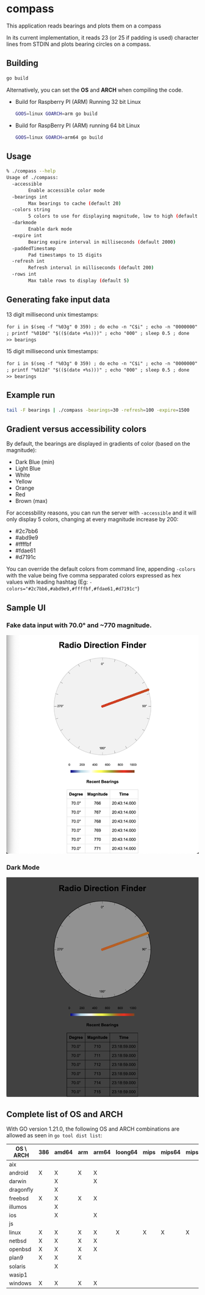 # compass

This application reads bearings and plots them on a compass

In its current implementation, it reads 23 (or 25 if padding is used) character lines from STDIN and plots bearing circles on a compass.

## Building

```bash
go build
```

Alternatively, you can set the **OS** and **ARCH** when compiling the code. 
- Build for Raspberry PI (ARM) Running 32 bit Linux

  ```bash
  GOOS=linux GOARCH=arm go build
  ```

- Build for RaspBerry PI (ARM) running 64 bit Linux

  ```bash
  GOOS=linux GOARCH=arm64 go build
  ```

## Usage

```bash
% ./compass --help
Usage of ./compass:
  -accessible
    	Enable accessible color mode
  -bearings int
    	Max bearings to cache (default 20)
  -colors string
    	5 colors to use for displaying magnitude, low to high (default "#2c7bb6,#abd9e9,#ffffbf,#fdae61,#d7191c")
  -darkmode
    	Enable dark mode
  -expire int
    	Bearing expire interval in milliseconds (default 2000)
  -paddedTimestamp
    	Pad timestamps to 15 digits
  -refresh int
    	Refresh interval in milliseconds (default 200)
  -rows int
    	Max table rows to display (default 5)
```

## Generating fake input data

13 digit millisecond unix timestamps:

`for i in $(seq -f "%03g" 0 359) ; do echo -n "C$i" ; echo -n "0000000" ; printf "%010d" "$(($(date +%s)))" ; echo "000" ; sleep 0.5 ; done  >> bearings`

15 digit millisecond unix timestamps:

`for i in $(seq -f "%03g" 0 359) ; do echo -n "C$i" ; echo -n "0000000" ; printf "%012d" "$(($(date +%s)))" ; echo "000" ; sleep 0.5 ; done  >> bearings`

## Example run

```bash
tail -F bearings | ./compass -bearings=30 -refresh=100 -expire=1500
```

## Gradient versus accessibility colors

By default, the bearings are displayed in gradients of color (based on the magnitude):
* Dark Blue (min)
* Light Blue
* White
* Yellow
* Orange
* Red
* Brown (max)

For accessbility reasons, you can run the server with `-accessible` and it will only display 5 colors, changing at every magnitude increase by 200:
* #2c7bb6
* #abd9e9
* #ffffbf
* #fdae61
* #d7191c

You can override the default colors from command line, appending `-colors` with the value being five comma sepparated colors expressed as hex values with leading hashtag (Eg: `-colors="#2c7bb6,#abd9e9,#ffffbf,#fdae61,#d7191c"`)

## Sample UI

### Fake data input with 70.0° and ~770 magnitude.

![screenshot](docs/screenshot.v1.0.8.png)

### Dark Mode

![screenshot-dark-mode](docs/screenshot.v1.0.9-darkmode.png)

## Complete list of OS and ARCH

With GO version 1.21.0, the following OS and ARCH combinations are allowed as seen in `go tool dist list`:

| OS \ ARCH | 386 | amd64 | arm | arm64 | loong64 | mips | mips64 | mips64le | mipsle | ppc64 | ppc64le | riscv64 | s390x | WASM |
| --------- | --- | ----- | --- | ----- | ------- | ---- | ------ | -------- | ------ | ----- | ------- | ------- | ----- | ---- |
| aix       |     |       |     |       |         |      |        |          |        | X     |         |         |       |      |
| android   | X   | X     | X   | X     |         |      |        |          |        |       |         |         |       |      |
| darwin    |     | X     |     | X     |         |      |        |          |        |       |         |         |       |      |
| dragonfly |     | X     |     |       |         |      |        |          |        |       |         |         |       |      |
| freebsd   | X   | X     | X   | X     |         |      |        |          |        |       |         | X       |       |      |
| illumos   |     | X     |     |       |         |      |        |          |        |       |         |         |       |      |
| ios       |     | X     |     | X     |         |      |        |          |        |       |         |         |       |      |
| js        |     |       |     |       |         |      |        |          |        |       |         |         |       | X    |
| linux     | X   | X     | X   | X     | X       | X    | X      | X        | X      | X     | X       | X       | X     |      |
| netbsd    | X   | X     | X   | X     |         |      |        |          |        |       |         |         |       |      |
| openbsd   | X   | X     | X   | X     |         |      |        |          |        |       |         |         |       |      |
| plan9     | X   | X     | X   |       |         |      |        |          |        |       |         |         |       |      |
| solaris   |     | X     |     |       |         |      |        |          |        |       |         |         |       |      |
| wasip1    |     |       |     |       |         |      |        |          |        |       |         |         |       | X    |
| windows   | X   | X     | X   | X     |         |      |        |          |        |       |         |         |       |      |
